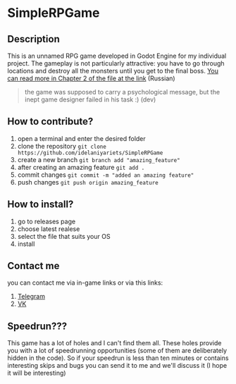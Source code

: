 # SimpleRPGame
## Description
This is an unnamed RPG game developed in Godot Engine for my individual project. The gameplay is not particularly attractive: you have to go through locations and destroy all the monsters until you get to the final boss. [You can read more in Chapter 2 of the file at the link](https://disk.yandex.ru/i/ajo15V2Yng3uyA) (Russian)
>the game was supposed to carry a psychological message, but the inept game designer failed in his task :) (dev)
## How to contribute?
1. open a terminal and enter the desired folder
2. clone the repository `git clone https://github.com/idelaniyariets/SimpleRPGame`
3. create a new branch `git branch add "amazing_feature"`
4. after creating an amazing feature `git add .`
5. commit changes `git commit -m "added an amazing feature"`
6. push changes `git push origin amazing_feature`

## How to install?
1. go to releases page
2. choose latest realese
3. select the file that suits your OS
4. install

## Contact me
you can contact me via in-game links or via this links:
1. [Telegram](https/t.me/IdEaLnIy_ArIeTs)
2. [VK](https://m.vk.com/idealniyariets)

## Speedrun???
This game has a lot of holes and I can't find them all. These holes provide you with a lot of speedrunning opportunities (some of them are deliberately hidden in the code). So if your speedrun is less than ten minutes or contains interesting skips and bugs you can send it to me and we'll discuss it (I hope it will be interesting)
